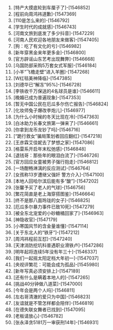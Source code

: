 
1. [特产大摸底轮到车厘子了]-[1546852]
1. [程前向周鸿祎道歉]-[1547369]
1. [110是怎么来的]-[1546792]
1. [学生时代的成就感]-[1546743]
1. [河南文旅到底发了多少抖音]-[1547229]
1. [河南人民欢迎各地朋友来做客]-[1547405]
1. [狗：吃了有文化的亏]-[1546982]
1. [新年穿黑金来年更多金]-[1546800]
1. [官方辟谣山东艺考出现舞弊]-[1546668]
1. [乌国防部采购5万套女式军服]-[1546184]
1. [小羊“飞檐走壁”进入羊圈]-[1547268]
1. [W红毯美神降临]-[1547385]
1. [刘德华已“解冻”95%]-[1546728]
1. [李铁收千万保送的4名球员是谁]-[1546611]
1. [晚婚已成为普遍现象]-[1547353]
1. [暂无中国公民在厄瓜多尔伤亡报告]-[1546824]
1. [化妆师兔子爆改李炮儿]-[1546977]
1. [为什么小时候的冬天比现在冷]-[1547363]
1. [白冰助力长春文旅第一弹来了]-[1546661]
1. [你拿到龙币龙钞了吗]-[1546716]
1. [“跪行救女”骗局策划者回应翻红]-[1547218]
1. [王彦霖艾佳妮去了梦想之家]-[1547086]
1. [格雷系开启年末松弛感]-[1546848]
1. [退钱哥：那些年的眼泪白流了]-[1546726]
1. [官方回应女童被男子强行抱走]-[1546812]
1. [一场酣畅淋漓的反应测试]-[1546764]
1. [女孩称13岁遭继父强奸 警方介入]-[1547100]
1. [本地人回哈尔滨后能有多“酸”]-[1547202]
1. [张馨予买了老人的气球]-[1546756]
1. [繁花简直是老上海穿搭图鉴]-[1546664]
1. [终不是那八面玲珑的女子]-[1546825]
1. [厄瓜多尔暴力事件已致10死]-[1547279]
1. [被全东北宠爱的小砂糖橘回家了]-[1546963]
1. [神隐收官]-[1547179]
1. [小寒国风节的含金量谁懂]-[1547114]
1. [关于东北人的“铁牙”]-[1547212]
1. [周鸿祎程前互怼]-[1547240]
1. [天津消防挖坑科普遇职业滑铁卢]-[1547286]
1. [明年起将连续5年没有年三十]-[1546337]
1. [我们一起摇太阳定档大年初一]-[1547037]
1. [央视评繁花：可能会成为孤品]-[1545980]
1. [新年写真必须安排上]-[1547189]
1. [还有什么是瞒着本地人的]-[1547265]
1. [挑战40分钟做八道菜]-[1547000]
1. [今年会是两个人吗]-[1546811]
1. [左右哥清澈的爱只为中国]-[1546823]
1. [友谊就是不管怎样都会陪伴]-[1546819]
1. [在德失联女舞者已找到]-[1547095]
1. [老板请放心]-[1546782]
1. [张永泽贪5181万一审获刑14年]-[1546931]
